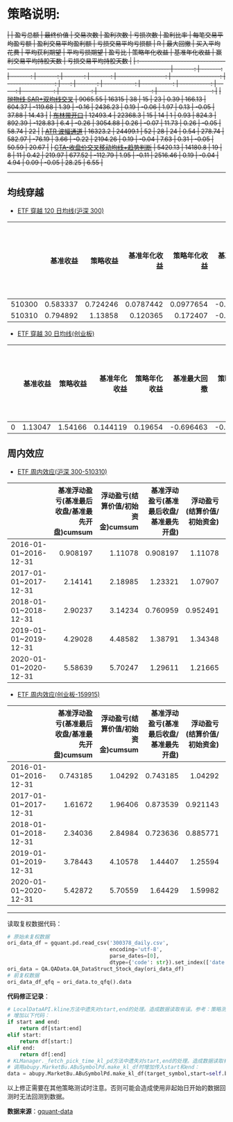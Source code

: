 # 策略说明:

~~| | 盈亏总额 | 最终价值 | 交易次数 | 盈利次数 | 亏损次数 | 盈利比率 | 每笔交易平均盈亏额 | 盈利交易平均盈利额 | 亏损交易平均亏损额 | R | 最大回撤 | 买入平均花费 | 平均获利期望 | 平均亏损期望 | 盈亏比 | 策略年化收益 | 基准年化收益 | 赢利交易平均持股天数 | 亏损交易平均持股天数 |~~
~~| :----------------------------------------------------------------------------------------- | -------: | -------: | -------: | -------: | -------: | -------: | -----------------: | -----------------: | -----------------: | ---: | -------: | -----------: | -----------: | -----------: | -----: | -----------: | -----------: | -------------------: | -------------------: |~~
~~| [抛物线 SAR+双均线交叉](策略测试-趋向策略-抛物线SAR+双均线交叉.ipynb) | 9065.55 | 16315 | 38 | 15 | 23 | 0.39 | 166.13 | 604.37 | -119.68 | 1.39 | -0.16 | 2436.23 | 0.19 | -0.06 | 1.97 | 0.13 | -0.05 | 37.88 | 14.43 |~~
~~| [布林带开口](策略测试-通道策略-布林带通道宽度.ipynb) | 12493.4 | 22368.3 | 15 | 14 | 1 | 0.93 | 824.3 | 892.39 | -128.83 | 6.4 | -0.26 | 3054.88 | 0.26 | -0.07 | 11.73 | 0.26 | -0.05 | 58.74 | 22 |~~
~~| [ATR 波幅通道](策略测试-通道策略-ATR波幅通道.ipynb) | 16323.2 | 24499.1 | 52 | 28 | 24 | 0.54 | 278.74 | 582.97 | -76.19 | 3.66 | -0.22 | 2194.26 | 0.19 | -0.04 | 7.63 | 0.31 | -0.05 | 50.59 | 20.67 |~~
~~| [CTA-收盘价交叉移动均线+趋势判断](策略测试-交叉策略-CTA-收盘价交叉移动均线+趋势判断.ipynb) | 5420.13 | 14180.8 | 19 | 8 | 11 | 0.42 | 219.97 | 677.52 | -112.79 | 1.95 | -0.11 | 2516.46 | 0.19 | -0.04 | 4.94 | 0.09 | -0.05 | 28.25 | 6.55 |~~

---

## 均线穿越

- [ETF 穿越 120 日均线(沪深 300)](ETF穿越120日均线-沪深300.ipynb)

|        | 基准收益 | 策略收益 | 基准年化收益 | 策略年化收益 | 基准最大回撤 | 策略最大回撤 | 基准浮动盈亏(基准最后收盘/基准最先开盘) | 策略浮动盈亏(未结束交易当前价值+剩余现金/初始资金) |
| -----: | -------: | -------: | -----------: | -----------: | -----------: | -----------: | --------------------------------------: | -------------------------------------------------: |
| 510300 | 0.583337 | 0.724246 |    0.0787442 |    0.0977654 |    -0.461035 |    -0.173222 |                                 1.60564 |                                            1.82072 |
| 510310 | 0.794892 |  1.13858 |     0.120365 |     0.172407 |    -0.456236 |    -0.124193 |                                 1.78368 |                                            2.21731 |

- [ETF 穿越 30 日均线(创业板)](ETF穿越30日均线-创业板-159915.ipynb)

|     | 基准收益 | 策略收益 | 基准年化收益 | 策略年化收益 | 基准最大回撤 | 策略最大回撤 | 基准浮动盈亏(基准最后收盘/基准最先开盘) | 策略浮动盈亏(未结束交易当前价值+剩余现金/初始资金) |
| --: | -------: | -------: | -----------: | -----------: | -----------: | -----------: | --------------------------------------: | -------------------------------------------------: |
|   0 |  1.13047 |  1.54166 |     0.144119 |      0.19654 |    -0.696463 |    -0.466368 |                                  2.1761 |                                            2.79722 |

## 周内效应

- [ETF 周内效应(沪深 300-510310)](ETF周内效应-沪深300-510310.ipynb)

|                       | 基准浮动盈亏(基准最后收盘/基准最先开盘)cumsum | 浮动盈亏(结算价值/初始资金)cumsum | 基准浮动盈亏(基准最后收盘/基准最先开盘) | 浮动盈亏(结算价值/初始资金) | 盈利次数 | 亏损次数 | 未结束交易购买金额 | 未结束交易当前价值 | 基准最大回撤 | 策略最大回撤 |
| :-------------------- | --------------------------------------------: | --------------------------------: | --------------------------------------: | --------------------------: | -------: | -------: | -----------------: | -----------------: | -----------: | -----------: |
| 2016-01-01~2016-12-31 |                                      0.908197 |                           1.11078 |                                0.908197 |                     1.11078 |       31 |       21 |              11008 |              11080 |    -0.186782 |   -0.0649591 |
| 2017-01-01~2017-12-31 |                                       2.14141 |                           2.18985 |                                 1.23321 |                     1.07907 |       29 |       20 |            10684.8 |            10760.4 |   -0.0617413 |    -0.023934 |
| 2018-01-01~2018-12-31 |                                       2.90237 |                           3.14234 |                                0.760959 |                    0.952491 |       25 |       25 |                  0 |                  0 |    -0.306485 |    -0.142651 |
| 2019-01-01~2019-12-31 |                                       4.29028 |                           4.48582 |                                 1.38791 |                     1.34348 |       29 |       20 |                  0 |                  0 |    -0.132188 |    -0.100598 |
| 2020-01-01~2020-12-31 |                                       5.58639 |                           5.70247 |                                 1.29611 |                     1.21665 |       31 |       18 |            12076.8 |            12076.8 |    -0.156608 |    -0.128704 |

- [ETF 周内效应(创业板-159915)](ETF周内效应-创业板159915.ipynb)

|                       | 基准浮动盈亏(基准最后收盘/基准最先开盘)cumsum | 浮动盈亏(结算价值/初始资金)cumsum | 基准浮动盈亏(基准最后收盘/基准最先开盘) | 浮动盈亏(结算价值/初始资金) | 盈利次数 | 亏损次数 | 未结束交易购买金额 | 未结束交易当前价值 | 基准最大回撤 | 策略最大回撤 |
| :-------------------- | --------------------------------------------: | --------------------------------: | --------------------------------------: | --------------------------: | -------: | -------: | -----------------: | -----------------: | -----------: | -----------: |
| 2016-01-01~2016-12-31 |                                      0.743185 |                           1.04292 |                                0.743185 |                     1.04292 |       27 |       22 |              10329 |            10345.5 |    -0.235353 |    -0.138827 |
| 2017-01-01~2017-12-31 |                                       1.61672 |                           1.96406 |                                0.873539 |                    0.921143 |       41 |       33 |             9172.8 |             9206.4 |    -0.177495 |    -0.142027 |
| 2018-01-01~2018-12-31 |                                       2.34036 |                           2.84984 |                                0.723636 |                    0.885771 |       40 |       37 |                  0 |                  0 |    -0.356348 |    -0.217943 |
| 2019-01-01~2019-12-31 |                                       3.78443 |                           4.10578 |                                 1.44407 |                     1.25594 |       25 |       19 |                  0 |                  0 |    -0.198336 |    -0.115312 |
| 2020-01-01~2020-12-31 |                                       5.42872 |                           5.70559 |                                 1.64429 |                     1.59982 |       57 |       29 |            15394.5 |              15763 |    -0.197064 |       -0.109 |

---

读取复权数据代码：

```python
# 原始未复权数据
ori_data_df = gquant.pd.read_csv('300378_daily.csv',
                                 encoding='utf-8',
                                 parse_dates=[0],
                                 dtype={'code': str}).set_index(['date', 'code'])
ori_data = QA.QAData.QA_DataStruct_Stock_day(ori_data_df)
# 前复权数据
ori_data_df_qfq = ori_data.to_qfq().data
```

**代码修正记录**：

```python
# LocalDataAPI.kline方法中遗失对start,end的处理。造成数据读取有误。参考：策略测试-通道策略-ATR波幅通道.ipynb
# 增加以下代码：
if start and end:
    return df[start:end]
elif start:
    return df[start:]
elif end:
    return df[:end]
# KLManager._fetch_pick_time_kl_pd方法中遗失对start,end的处理。造成数据读取有误。参考：策略测试-通道策略-ATR波幅通道.ipynb
# 调用abupy.MarketBu.ABuSymbolPd.make_kl_df时增加传入start和end：
data = abupy.MarketBu.ABuSymbolPd.make_kl_df(target_symbol,start=self.benchmark.start,end=self.benchmark.end)
```

以上修正需要在其他策略测试时注意。否则可能会造成使用非起始日开始的数据回测时无法回测到数据。

**数据来源**：[gquant-data](https://github.com/GuQiangJS/gquant-data)
